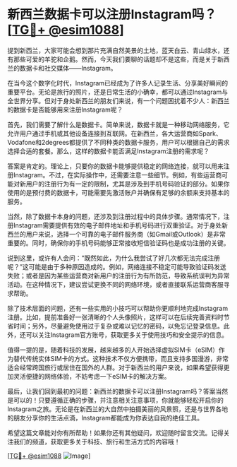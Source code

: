 # 新西兰数据卡可以注册Instagram吗？[[TG💪+ @esim1088](https://t.me/s/esim1088)]

提到新西兰，大家可能会想到那片充满自然美景的土地，蓝天白云、青山绿水，还有那些可爱的羊驼和企鹅。然而，今天我们要聊的话题却不是这些，而是关于新西兰的数据卡和社交媒体——Instagram。

在当今这个数字化时代，Instagram已经成为了许多人记录生活、分享美好瞬间的重要平台。无论是旅行的照片，还是日常生活的小确幸，都可以通过Instagram与全世界分享。但对于身处新西兰的朋友们来说，有一个问题困扰着不少人：新西兰的数据卡是否能够用来注册Instagram呢？

首先，我们需要了解什么是数据卡。简单来说，数据卡就是一种移动网络服务，它允许用户通过手机或其他设备连接到互联网。在新西兰，各大运营商如Spark、Vodafone和2degrees都提供了不同种类的数据卡服务，用户可以根据自己的需求选择合适的套餐。那么，这样的数据卡能否满足Instagram注册的需求呢？

答案是肯定的。理论上，只要你的数据卡能够提供稳定的网络连接，就可以用来注册Instagram。不过，在实际操作中，还需要注意一些细节。例如，有些运营商可能对新用户的注册行为有一定的限制，尤其是涉及到手机号码验证的部分。如果你使用的是预付费的数据卡，可能需要先激活账户并确保有足够的余额来支持基本的服务。

当然，除了数据卡本身的问题，还涉及到注册过程中的具体步骤。通常情况下，注册Instagram需要提供有效的电子邮件地址和手机号码进行双重验证。对于身处新西兰的用户来说，选择一个可靠的电子邮件服务商（如Gmail或Outlook）是非常重要的。同时，确保你的手机号码能够正常接收短信验证码也是成功注册的关键。

说到这里，或许有人会问：“既然如此，为什么我尝试了好几次都无法完成注册呢？”这可能是由于多种原因造成的。例如，网络连接不稳定可能导致验证码发送失败；或者是因为某些运营商对新用户的注册行为有所防范，导致系统误判为异常活动。在这种情况下，建议尝试更换不同的网络环境，或者直接联系运营商客服寻求帮助。

除了技术层面的问题，还有一些实用的小技巧可以帮助你更顺利地完成Instagram注册。比如，提前准备好一张清晰的个人头像照片，这样可以在后续完善资料时节省时间；另外，尽量避免使用过于复杂或难以记忆的密码，以免忘记登录信息。此外，还可以关注Instagram官方账号，获取更多关于使用技巧和安全提示的信息。

值得一提的是，随着科技的发展，越来越多的人开始选择虚拟SIM卡（eSIM）作为替代传统实体SIM卡的方式。这种技术不仅方便携带，而且支持多国漫游，非常适合经常跨国旅行或居住在国外的人群。对于新西兰的用户来说，如果希望获得更加灵活便捷的网络体验，不妨考虑一下eSIM卡的解决方案。

最后，让我们回到最初的问题：新西兰的数据卡可以注册Instagram吗？答案当然是可以的！只要遵循正确的步骤，并注意相关注意事项，你就能够轻松开启你的Instagram之旅。无论是在新西兰的大自然中拍摄美丽的风景照，还是与世界各地的朋友分享你的生活点滴，Instagram都能成为你表达自我的绝佳工具。

希望这篇文章能对你有所帮助！如果你还有其他疑问，欢迎随时留言交流。记得关注我们的频道，获取更多关于科技、旅行和生活方式的内容哦！

[[TG💪+ @esim1088](https://t.me/s/esim1088) ![Image](https://i.postimg.cc/4NQfJmqS/Snipaste-2025-05-13-00-14-12.png)]